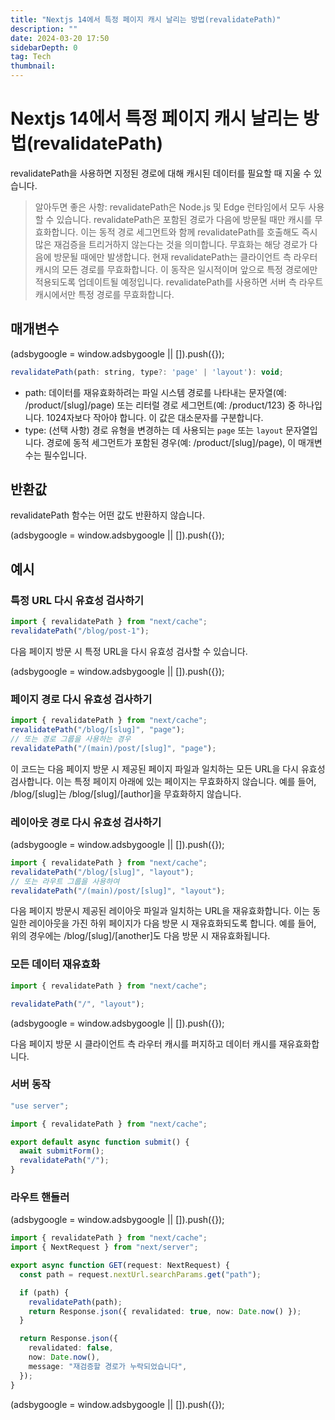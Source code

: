 ```yaml
---
title: "Nextjs 14에서 특정 페이지 캐시 날리는 방법(revalidatePath)"
description: ""
date: 2024-03-20 17:50
sidebarDepth: 0
tag: Tech
thumbnail:
---
```


# Nextjs 14에서 특정 페이지 캐시 날리는 방법(revalidatePath)

revalidatePath을 사용하면 지정된 경로에 대해 캐시된 데이터를 필요할 때 지울 수 있습니다.

> 알아두면 좋은 사항:
> revalidatePath은 Node.js 및 Edge 런타임에서 모두 사용할 수 있습니다.
> revalidatePath은 포함된 경로가 다음에 방문될 때만 캐시를 무효화합니다. 이는 동적 경로 세그먼트와 함께 revalidatePath를 호출해도 즉시 많은 재검증을 트리거하지 않는다는 것을 의미합니다. 무효화는 해당 경로가 다음에 방문될 때에만 발생합니다.
> 현재 revalidatePath는 클라이언트 측 라우터 캐시의 모든 경로를 무효화합니다. 이 동작은 일시적이며 앞으로 특정 경로에만 적용되도록 업데이트될 예정입니다.
> revalidatePath를 사용하면 서버 측 라우트 캐시에서만 특정 경로를 무효화합니다.

## 매개변수

<!-- ui-log 수평형 -->

<ins class="adsbygoogle"
      style="display:block"
      data-ad-client="ca-pub-4877378276818686"
      data-ad-slot="9743150776"
      data-ad-format="auto"
      data-full-width-responsive="true"></ins>
<component is="script">
(adsbygoogle = window.adsbygoogle || []).push({});
</component>

```js
revalidatePath(path: string, type?: 'page' | 'layout'): void;
```

- path: 데이터를 재유효화하려는 파일 시스템 경로를 나타내는 문자열(예: /product/[slug]/page) 또는 리터럴 경로 세그먼트(예: /product/123) 중 하나입니다. 1024자보다 작아야 합니다. 이 값은 대소문자를 구분합니다.
- type: (선택 사항) 경로 유형을 변경하는 데 사용되는 `page` 또는 `layout` 문자열입니다. 경로에 동적 세그먼트가 포함된 경우(예: /product/[slug]/page), 이 매개변수는 필수입니다.

## 반환값

revalidatePath 함수는 어떤 값도 반환하지 않습니다.

<!-- ui-log 수평형 -->

<ins class="adsbygoogle"
      style="display:block"
      data-ad-client="ca-pub-4877378276818686"
      data-ad-slot="9743150776"
      data-ad-format="auto"
      data-full-width-responsive="true"></ins>
<component is="script">
(adsbygoogle = window.adsbygoogle || []).push({});
</component>

## 예시

### 특정 URL 다시 유효성 검사하기

```js
import { revalidatePath } from "next/cache";
revalidatePath("/blog/post-1");
```

다음 페이지 방문 시 특정 URL을 다시 유효성 검사할 수 있습니다.

<!-- ui-log 수평형 -->

<ins class="adsbygoogle"
      style="display:block"
      data-ad-client="ca-pub-4877378276818686"
      data-ad-slot="9743150776"
      data-ad-format="auto"
      data-full-width-responsive="true"></ins>
<component is="script">
(adsbygoogle = window.adsbygoogle || []).push({});
</component>

### 페이지 경로 다시 유효성 검사하기

```js
import { revalidatePath } from "next/cache";
revalidatePath("/blog/[slug]", "page");
// 또는 경로 그룹을 사용하는 경우
revalidatePath("/(main)/post/[slug]", "page");
```

이 코드는 다음 페이지 방문 시 제공된 페이지 파일과 일치하는 모든 URL을 다시 유효성 검사합니다. 이는 특정 페이지 아래에 있는 페이지는 무효화하지 않습니다. 예를 들어, /blog/[slug]는 /blog/[slug]/[author]을 무효화하지 않습니다.

### 레이아웃 경로 다시 유효성 검사하기

<!-- ui-log 수평형 -->

<ins class="adsbygoogle"
      style="display:block"
      data-ad-client="ca-pub-4877378276818686"
      data-ad-slot="9743150776"
      data-ad-format="auto"
      data-full-width-responsive="true"></ins>
<component is="script">
(adsbygoogle = window.adsbygoogle || []).push({});
</component>

```js
import { revalidatePath } from "next/cache";
revalidatePath("/blog/[slug]", "layout");
// 또는 라우트 그룹을 사용하여
revalidatePath("/(main)/post/[slug]", "layout");
```

다음 페이지 방문시 제공된 레이아웃 파일과 일치하는 URL을 재유효화합니다. 이는 동일한 레이아웃을 가진 하위 페이지가 다음 방문 시 재유효화되도록 합니다. 예를 들어, 위의 경우에는 /blog/[slug]/[another]도 다음 방문 시 재유효화됩니다.

### 모든 데이터 재유효화

```js
import { revalidatePath } from "next/cache";

revalidatePath("/", "layout");
```

<!-- ui-log 수평형 -->

<ins class="adsbygoogle"
      style="display:block"
      data-ad-client="ca-pub-4877378276818686"
      data-ad-slot="9743150776"
      data-ad-format="auto"
      data-full-width-responsive="true"></ins>
<component is="script">
(adsbygoogle = window.adsbygoogle || []).push({});
</component>

다음 페이지 방문 시 클라이언트 측 라우터 캐시를 퍼지하고 데이터 캐시를 재유효화합니다.

### 서버 동작

```typescript
"use server";

import { revalidatePath } from "next/cache";

export default async function submit() {
  await submitForm();
  revalidatePath("/");
}
```

### 라우트 핸들러

<!-- ui-log 수평형 -->

<ins class="adsbygoogle"
      style="display:block"
      data-ad-client="ca-pub-4877378276818686"
      data-ad-slot="9743150776"
      data-ad-format="auto"
      data-full-width-responsive="true"></ins>
<component is="script">
(adsbygoogle = window.adsbygoogle || []).push({});
</component>

```typescript
import { revalidatePath } from "next/cache";
import { NextRequest } from "next/server";

export async function GET(request: NextRequest) {
  const path = request.nextUrl.searchParams.get("path");

  if (path) {
    revalidatePath(path);
    return Response.json({ revalidated: true, now: Date.now() });
  }

  return Response.json({
    revalidated: false,
    now: Date.now(),
    message: "재검증할 경로가 누락되었습니다",
  });
}
```

<!-- ui-log 수평형 -->

<ins class="adsbygoogle"
      style="display:block"
      data-ad-client="ca-pub-4877378276818686"
      data-ad-slot="9743150776"
      data-ad-format="auto"
      data-full-width-responsive="true"></ins>
<component is="script">
(adsbygoogle = window.adsbygoogle || []).push({});
</component>

